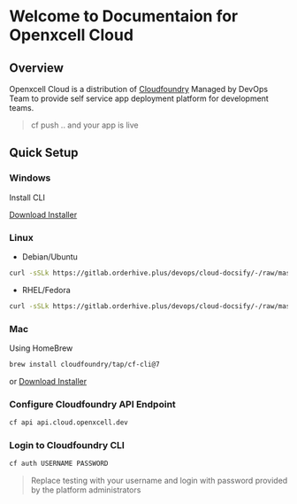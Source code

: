 # Welcome to Documentaion for Openxcell Cloud

## Overview 

Openxcell Cloud is a distribution of [Cloudfoundry](https://cloudfoundry.org) Managed by DevOps Team to provide self service app deployment platform for development teams.

> cf push .. and your app is live

## Quick Setup

<!-- tabs:start -->

### **Windows**

Install CLI

[Download Installer](https://packages.cloudfoundry.org/stable?release=windows64&version=v7&source=github)

### **Linux**

- Debian/Ubuntu 

```bash
curl -sSLk https://gitlab.orderhive.plus/devops/cloud-docsify/-/raw/master/scripts/install-deb.sh | sudo bash
```

- RHEL/Fedora

```bash
curl -sSLk https://gitlab.orderhive.plus/devops/cloud-docsify/-/raw/master/scripts/install-rhel.sh | sudo bash
```
### **Mac**

Using HomeBrew

```bash
brew install cloudfoundry/tap/cf-cli@7
```

or [Download Installer](https://packages.cloudfoundry.org/stable?release=macosx64&version=v7&source=github)

<!-- tabs:end -->

### Configure Cloudfoundry API Endpoint

```bash
cf api api.cloud.openxcell.dev
```

### Login to Cloudfoundry CLI

```bash
cf auth USERNAME PASSWORD
```

> Replace testing with your username and login with password provided by the platform administrators
